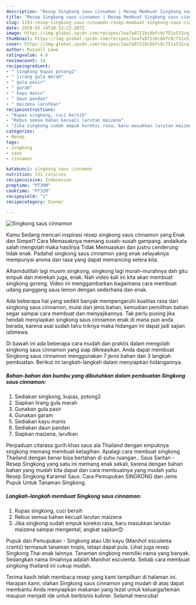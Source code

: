 ```yaml
---
description: "Resep Singkong saus cinnamon | Resep Membuat Singkong saus cinnamon Yang Enak Dan Lezat"
title: "Resep Singkong saus cinnamon | Resep Membuat Singkong saus cinnamon Yang Enak Dan Lezat"
slug: 1193-resep-singkong-saus-cinnamon-resep-membuat-singkong-saus-cinnamon-yang-enak-dan-lezat
date: 2020-05-14T20:53:23.587Z
image: https://img-global.cpcdn.com/recipes/1ea7a97216c6bfc9/751x532cq70/singkong-saus-cinnamon-foto-resep-utama.jpg
thumbnail: https://img-global.cpcdn.com/recipes/1ea7a97216c6bfc9/751x532cq70/singkong-saus-cinnamon-foto-resep-utama.jpg
cover: https://img-global.cpcdn.com/recipes/1ea7a97216c6bfc9/751x532cq70/singkong-saus-cinnamon-foto-resep-utama.jpg
author: Russell Lowe
ratingvalue: 4.6
reviewcount: 14
recipeingredient:
- " singkong kupas potong2"
- " lirang gula merah"
- " gula pasir"
- " garam"
- " kayu manis"
- " daun pandan"
- " maizena larutkan"
recipeinstructions:
- "Kupas singkong, cuci bersih"
- "Rebus semua bahan kecuali larutan maizena"
- "Jika singkong sudah empuk koreksi rasa, baru masukkan larutan maizena sampai mengental, angkat sajikan😊"
categories:
- Resep
tags:
- singkong
- saus
- cinnamon

katakunci: singkong saus cinnamon 
nutrition: 231 calories
recipecuisine: Indonesian
preptime: "PT39M"
cooktime: "PT32M"
recipeyield: "1"
recipecategory: Dinner

---
```



![Singkong saus cinnamon](https://img-global.cpcdn.com/recipes/1ea7a97216c6bfc9/751x532cq70/singkong-saus-cinnamon-foto-resep-utama.jpg)

Kamu Sedang mencari inspirasi resep singkong saus cinnamon yang Enak dan Simpel? Cara Memasaknya memang susah-susah gampang. andaikata salah mengolah maka hasilnya Tidak Memuaskan dan justru cenderung tidak enak. Padahal singkong saus cinnamon yang enak selayaknya mempunyai aroma dan rasa yang dapat memancing selera kita.

Alhamdulillah lagi musim singkong, singkong lagi murah-murahnya dah gitu empuk dan merekah juga, enak. Nah video kali ini kita akan membuat singkong goreng. Video ini menggambarkan bagaimana cara membuat udang panggang saus lemon dengan sederhana dan enak.

Ada beberapa hal yang sedikit banyak mempengaruhi kualitas rasa dari singkong saus cinnamon, mulai dari jenis bahan, kemudian pemilihan bahan segar sampai cara membuat dan menyajikannya. Tak perlu pusing jika hendak menyiapkan singkong saus cinnamon enak di mana pun anda berada, karena asal sudah tahu triknya maka hidangan ini dapat jadi sajian istimewa.


Di bawah ini ada beberapa cara mudah dan praktis dalam mengolah singkong saus cinnamon yang siap dikreasikan. Anda dapat membuat Singkong saus cinnamon menggunakan 7 jenis bahan dan 3 langkah pembuatan. Berikut ini langkah-langkah dalam menyiapkan hidangannya.

<!--inarticleads1-->

##### Bahan-bahan dan bumbu yang dibutuhkan dalam pembuatan Singkong saus cinnamon:

1. Sediakan  singkong, kupas, potong2
1. Siapkan  lirang gula merah
1. Gunakan  gula pasir
1. Gunakan  garam
1. Sediakan  kayu manis
1. Sediakan  daun pandan
1. Siapkan  maizena, larutkan


Perpaduan citarasa gurih khas saus ala Thailand dengan empuknya singkong memang membuat ketagihan. Apalagi cara membuat singkong Thailand dengan benar bisa bertahan di suhu ruangan.. Saus Santan - Resep Singkong yang satu ini memang enak sekali, karena dengan bahan bahan yang mudah kita dapat dan cara membuatnya yang mudah yaitu Resep Singkong Karamel Saus. Cara Pemupukan SINGKONG dan Jenis Pupuk Untuk Tanaman Singkong. 

<!--inarticleads2-->

##### Langkah-langkah membuat Singkong saus cinnamon:

1. Kupas singkong, cuci bersih
1. Rebus semua bahan kecuali larutan maizena
1. Jika singkong sudah empuk koreksi rasa, baru masukkan larutan maizena sampai mengental, angkat sajikan😊


Pupuk dan Pemupukan - Singkong atau Ubi kayu (Manihot esculenta crantz) termasuk tanaman tropis, tetapi dapat pula. Lihat juga resep Singkong Thai enak lainnya. Tanaman singkong memiliki nama yang banyak. Sedangkan nama ilmiahnya adalah Manihot esculenta. Sebab cara membuat singkong thailand ini cukup mudah. 

Terima kasih telah membaca resep yang kami tampilkan di halaman ini. Harapan kami, olahan Singkong saus cinnamon yang mudah di atas dapat membantu Anda menyiapkan makanan yang lezat untuk keluarga/teman maupun menjadi ide untuk berbisnis kuliner. Selamat mencoba!
